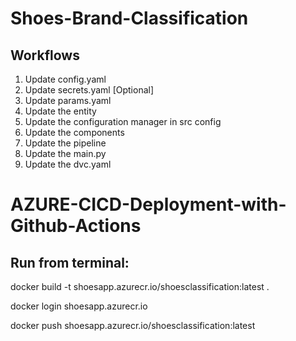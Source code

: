 # Shoes-Brand-Classification

## Workflows
1. Update config.yaml
2. Update secrets.yaml [Optional]
3. Update params.yaml
4. Update the entity
5. Update the configuration manager in src config
6. Update the components
7. Update the pipeline
8. Update the main.py
9. Update the dvc.yaml

# AZURE-CICD-Deployment-with-Github-Actions

## Run from terminal:

docker build -t shoesapp.azurecr.io/shoesclassification:latest .

docker login shoesapp.azurecr.io

docker push shoesapp.azurecr.io/shoesclassification:latest